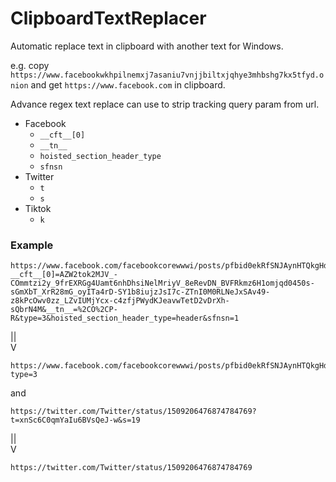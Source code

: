 # ClipboardTextReplacer

Automatic replace text in clipboard with another text for Windows.

e.g. copy `https://www.facebookwkhpilnemxj7asaniu7vnjjbiltxjqhye3mhbshg7kx5tfyd.onion` and get `https://www.facebook.com` in clipboard.

Advance regex text replace can use to strip tracking query param from url.

- Facebook
  - `__cft__[0]`
  - `__tn__`
  - `hoisted_section_header_type`
  - `sfnsn`
- Twitter
  - `t`
  - `s`
- Tiktok
  - `k`

### Example

```
https://www.facebook.com/facebookcorewwwi/posts/pfbid0ekRfSNJAynHTQkgHd7F3n9CdutckYt6jomBf6r9Kfj68Q7nZ1WeLDAks57AZjeEpl?__cft__[0]=AZW2tok2MJV_-COmmtzi2y_9frEXRGg4Uamt6nhDhsiNelMriyV_8eRevDN_BVFRkmz6H1omjqd0450s-sGmXbT_XrR28mG_oyITa4rD-SY1b8iujzJsI7c-ZTnI0M0RLNeJxSAv49-z8kPcOwv0zz_LZvIUMjYcx-c4zfjPWydKJeavwTetD2vDrXh-sQbrN4M&__tn__=%2CO%2CP-R&type=3&hoisted_section_header_type=header&sfnsn=1
```
||  
V
```
https://www.facebook.com/facebookcorewwwi/posts/pfbid0ekRfSNJAynHTQkgHd7F3n9CdutckYt6jomBf6r9Kfj68Q7nZ1WeLDAks57AZjeEpl?type=3
```
and

```
https://twitter.com/Twitter/status/1509206476874784769?t=xnSc6C0qmYaIu6BVsQeJ-w&s=19
```

||  
V
```
https://twitter.com/Twitter/status/1509206476874784769
```